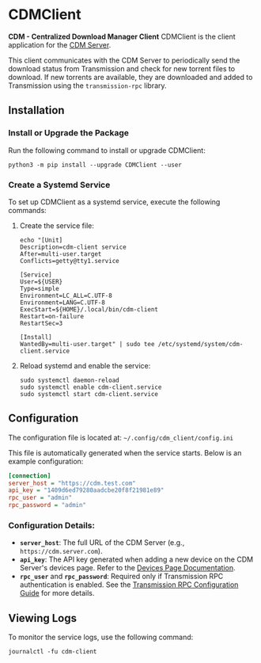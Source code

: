# CDMClient
**CDM - Centralized Download Manager Client**
CDMClient is the client application for the [CDM Server](https://github.com/radaron/CDMServer/tree/master).

This client communicates with the CDM Server to periodically send the download status from Transmission and check for new torrent files to download. If new torrents are available, they are downloaded and added to Transmission using the `transmission-rpc` library.

## Installation

### Install or Upgrade the Package
Run the following command to install or upgrade CDMClient:
```shell
python3 -m pip install --upgrade CDMClient --user
```

### Create a Systemd Service
To set up CDMClient as a systemd service, execute the following commands:

1. Create the service file:
   ```shell
   echo "[Unit]
   Description=cdm-client service
   After=multi-user.target
   Conflicts=getty@tty1.service

   [Service]
   User=${USER}
   Type=simple
   Environment=LC_ALL=C.UTF-8
   Environment=LANG=C.UTF-8
   ExecStart=${HOME}/.local/bin/cdm-client
   Restart=on-failure
   RestartSec=3

   [Install]
   WantedBy=multi-user.target" | sudo tee /etc/systemd/system/cdm-client.service
   ```

2. Reload systemd and enable the service:
   ```shell
   sudo systemctl daemon-reload
   sudo systemctl enable cdm-client.service
   sudo systemctl start cdm-client.service
   ```

## Configuration
The configuration file is located at:
```~/.config/cdm_client/config.ini```

This file is automatically generated when the service starts. Below is an example configuration:

```ini
[connection]
server_host = "https://cdm.test.com"
api_key = "1409d6ed79280aadcbe20f8f21981e89"
rpc_user = "admin"
rpc_password = "admin"
```

### Configuration Details:
- **`server_host`**: The full URL of the CDM Server (e.g., `https://cdm.server.com`).
- **`api_key`**: The API key generated when adding a new device on the CDM Server's devices page. Refer to the [Devices Page Documentation](https://github.com/radaron/CDMServer/blob/master/doc/USAGE.md#devices-page).
- **`rpc_user`** and **`rpc_password`**: Required only if Transmission RPC authentication is enabled. See the [Transmission RPC Configuration Guide](https://help.ubuntu.com/community/TransmissionHowTo) for more details.

## Viewing Logs
To monitor the service logs, use the following command:
```shell
journalctl -fu cdm-client
```